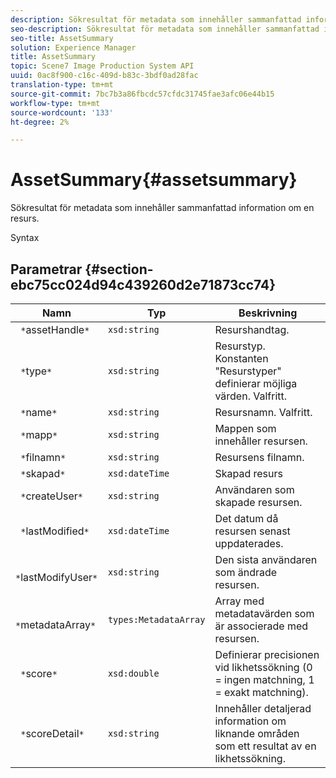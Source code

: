 ```yaml
---
description: Sökresultat för metadata som innehåller sammanfattad information om en resurs.
seo-description: Sökresultat för metadata som innehåller sammanfattad information om en resurs.
seo-title: AssetSummary
solution: Experience Manager
title: AssetSummary
topic: Scene7 Image Production System API
uuid: 0ac8f900-c16c-409d-b83c-3bdf0ad28fac
translation-type: tm+mt
source-git-commit: 7bc7b3a86fbcdc57cfdc31745fae3afc06e44b15
workflow-type: tm+mt
source-wordcount: '133'
ht-degree: 2%

---
```



# AssetSummary{#assetsummary}

Sökresultat för metadata som innehåller sammanfattad information om en resurs.

Syntax

## Parametrar {#section-ebc75cc024d94c439260d2e71873cc74}

| Namn | Typ | Beskrivning |
|---|---|---|
| ` *`assetHandle`*` | `xsd:string` | Resurshandtag. |
| ` *`type`*` | `xsd:string` | Resurstyp. Konstanten &quot;Resurstyper&quot; definierar möjliga värden. Valfritt. |
| ` *`name`*` | `xsd:string` | Resursnamn. Valfritt. |
| ` *`mapp`*` | `xsd:string` | Mappen som innehåller resursen. |
| ` *`filnamn`*` | `xsd:string` | Resursens filnamn. |
| ` *`skapad`*` | `xsd:dateTime` | Skapad resurs |
| ` *`createUser`*` | `xsd:string` | Användaren som skapade resursen. |
| ` *`lastModified`*` | `xsd:dateTime` | Det datum då resursen senast uppdaterades. |
| ` *`lastModifyUser`*` | `xsd:string` | Den sista användaren som ändrade resursen. |
| ` *`metadataArray`*` | `types:MetadataArray` | Array med metadatavärden som är associerade med resursen. |
| ` *`score`*` | `xsd:double` | Definierar precisionen vid likhetssökning (0 = ingen matchning, 1 = exakt matchning). |
| ` *`scoreDetail`*` | `xsd:string` | Innehåller detaljerad information om liknande områden som ett resultat av en likhetssökning. |

